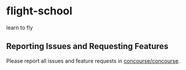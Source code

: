# flight-school
learn to fly

## Reporting Issues and Requesting Features

Please report all issues and feature requests in [concourse/concourse](https://github.com/concourse/concourse/issues).
 
